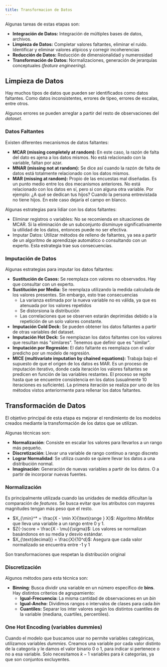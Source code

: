 ```yaml
---
title: Transformacion de Datos
---
```


Algunas tareas de estas etapas son:

- **Integración de Datos:** Integración de múltiples bases de datos, archivos.
- **Limpieza de Datos:** Completar valores faltantes, eliminar el ruido. Identificar y eliminar valores atípicos y corregir incoherencias
- **Reducción de Datos:** Reducción de dimensionalidad y numerosidad
- **Transformación de Datos:** Normalizaciones, generación de jerarquías conceptuales *(feature engineering).*

## Limpieza de Datos

Hay muchos tipos de datos que pueden ser identificados como datos faltantes. Como datos inconsistentes, errores de tipeo, errores de escalas, entre otros.

Algunos errores se pueden arreglar a partir del resto de observaciones del *dataset*.

### Datos Faltantes

Existen diferentes mecanismos de datos faltantes:

- **MCAR (missing completely at random):** En este caso, la razón de falta del dato es ajena a los datos mismos. No está relacionado con la variable, faltan por azar.
- **MNAR (missing not at random):** Se dice así cuando la razón de falta de datos está totalmente relacionado con los datos mismos.
- **MAR (missing at random):** Propio de las encuestas mal diseñadas. Es un punto medio entre los dos mecanismos anteriores. No está relacionado con los datos en sí, pero si con alguna otra variable. Por ejemplo: ¿A qué se dedican tus hijos? Cuando la persona entrevistada no tiene hijos. En este caso dejaría el campo en blanco.

Algunas estrategias para lidiar con los datos faltantes:

- Eliminar registros o variables: No se recomienda en situaciones de MCAR. Si la eliminación de un subconjunto disminuye significativamente la utilidad de los datos, entonces puede no ser efectiva.
- Imputar Datos: Utilizar métodos de relleno de faltantes, ya sea a partir de un algoritmo de aprendizaje automático o consultando con un experto. Esta estrategia trae sus consecuencias.

### Imputación de Datos

Algunas estrategias para imputar los datos faltantes:

- **Sustitución de Casos:** Se reemplaza con valores no observados. Hay que consultar con un experto.
- **Sustitución por Media:** Se reemplaza utilizando la medida calculada de los valores presentes. Sin embargo, esto trae consecuencias
	- La varianza estimada por la nueva variable no es válida, ya que es atenuada por los valores repetidos
	- Se distorsiona la distribución
	- Las correlaciones que se observen estarán deprimidas debido a la repetición de un solo valores constante.
- **Imputación Cold Deck:** Se pueden obtener los datos faltantes a partir de otras variables del dataset.
- **Imputación Hot Deck:** Se reemplazan los datos faltantes con los valores que resultan más "similares". Tenemos que definir que es "similar".
- **Imputación por Regresión:** El dato faltante es reemplaza con el valor predicho por un modelo de regresión.
- **MICE (multivariate imputation by chained equations):** Trabaja bajo el supuesto de que el origen de los datos es MAR. Es un proceso de imputación iterativo, donde cada iteración los valores faltantes se predicen en función de las variables restantes. El proceso se repite hasta que se encuentre consistencia en los datos (usualmente 10 iteraciones es suficiente). La primera iteración se realiza por uno de los métodos vistos anteriormente para rellenar los datos faltantes.

## Transformación de Datos

El objetivo principal de esta etapa es mejorar el rendimiento de los modelos creados mediante la transformación de los datos que se utilizan.

Algunas técnicas son:

- **Normalización**: Consiste en escalar los valores para llevarlos a un rango más pequeño.
- **Discretización**: Llevar una variable de rango continuo a rango discreto
- **Lograr Normalidad**: Se utiliza cuando se quiere llevar los datos a una distribución normal.
- **Imaginación**: Generación de nuevas variables a partir de los datos. O a partir de incorporar nuevas fuentes.

### Normalización

Es principalmente utilizada cuando las unidades de medida dificultan la comparación de *features*. Se busca evitar que los atributos con mayores magnitudes tengan más peso que el resto.

- $X_{\min}^* = \frac{X - \min X}{\text{range } X}$: Algoritmo *MinMax* que lleva una variable a un rango entre 0 y 1.
- $Z{-}score = \frac{X - \mu}{\sigma}$: Los valores se normalizan basándonos en su media y desvío estándar.
- $X_{\text{decimal}} = \frac{X}{10^d}$: Asegura que cada valor normalizado se encuentra entre -1 y 1

Son transformaciones que respetan la distribución original

### Discretización

Algunos métodos para esta técnica son:

- **Binning**: Busca dividir una variable en un número específico de **bins**. Hay distintos criterios de agrupamiento:
	- **Igual-Frecuencia:** La misma cantidad de observaciones en un *bin*
	- **Igual-Ancho:** Dividimos rangos o intervalos de clases para cada *bin*
	- **Cuantiles:** Separar los inter valores según los distintos cuantiles de la variable (mediana, cuartiles, percentiles).

### One Hot Encoding (variables dummies)

Cuando el modelo que buscamos usar no permite variables categóricas, utilizamos variables *dummies*. Creamos una variable por cada valor distinto de la categoría y le damos el valor binario 0 o 1, para indicar si pertenece o no a esa variable. Solo necesitamos $k{-}1$ variables para $k$ categorías, ya que son conjuntos excluyentes.
